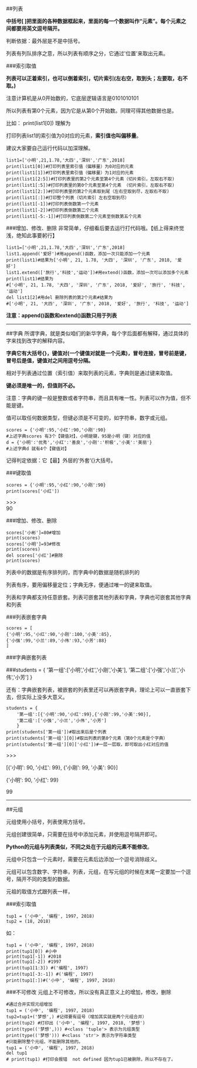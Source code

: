 ##列表

**中括号[ ]把里面的各种数据框起来，里面的每一个数据叫作“元素”。每个元素之间都要用英文逗号隔开。**



判断依据：最外层是不是中括号。


列表有列队排序之意，所以列表有顺序之分，它通过'位置'来取出元素。



###索引取值

**列表可以正着索引，也可以倒着索引，切片索引(左右空，取到头；左要取，右不取。)**



注意计算机是从0开始数的，它底层逻辑语言是0101010101

所以列表有第0个元素，因为它是从第0个开始数。同理可得其他数据也是。



比如： print(list1[0])  理解为



打印列表list1的索引值为0对应的元素，**索引值也叫偏移量**。



建议大家要自己运行代码以加深理解。


    list1=['小明',21,1.78,'大四','深圳','广东',2018]
	print(list1[0])#打印列表里索引值（偏移量）为0对应的元素
	print(list1[1])#打印列表里索引值（偏移量）为1对应的元素
	print(list1[2:5])#打印列表里的第2个元素至第4个元素（切片索引，左取右不取)
	print(list1[:5])#打印列表里的第0个元素至第4个元素 （切片索引，左取右不取)
	print(list1[2:])#打印列表里的第2个元素取到尾（左右空取到尽，左取右不取)
	print(list1[:])#打印整个列表（切片索引 左右空取到尽）
	print(list1[-1])#打印列表倒数第一个元素
	print(list1[-2])#打印列表倒数第二个元素
	print(list1[-5:-1])#打印列表倒数第二个元素至倒数第五个元素


###增加、修改、删除
非常简单，仔细看后要去运行打代码哦。【纸上得来终觉浅，绝知此事要躬行】


	list1=['小明',21,1.78,'大四','深圳','广东',2018]
	list1.append('爱好')#用append()函数，添加一次只能添加一个元素
	print(list1)#结果为['小明', 21, 1.78, '大四', '深圳', '广东', 2018, '爱好']
	list1.extend(['旅行','科技','运动'])#用extend()函数，添加一次可以添加多个元素
	print(list1)#结果为
	#['小明', 21, 1.78, '大四', '深圳', '广东', 2018, '爱好', '旅行', '科技', '运动']
	del list1[2]#用del 删除列表的第2个元素#结果为
	#['小明', 21, '大四', '深圳', '广东', 2018, '爱好', '旅行', '科技', '运动']


**注意：append()函数和extend()函数只用于列表**

- --



##字典
所谓字典，就是类似咱们的新华字典，每个字后面都有解释，通过具体的字来找到改字的解释内容。



**字典它有大括号{}，键值对(一个键值对就是一个元素)，冒号连接，冒号前是键，冒号后是值，键值对之间用逗号分隔。**



相对于列表通过位置（索引值）来取列表的元素，字典则是通过键来取值。



**键必须是唯一的，但值则不必。**



注意：字典的键一般是整数或者字符串，而且具有唯一性。列表可以作为值，但不能是键。



值可以取任何数据类型，但键必须是不可变的，如字符串，数字或元组。




	scores = {'小明':95,'小红':90,'小刚':90}
	#上述字典scores 有3个【键值对】，小明是键，95是小明（键）对应的值
	d = {'小明':'优秀','小红':'善良','小刚':'积极','小美':'美丽'}
	#上述字典d 就有4个【键值对】


记得判定依据：它【最】外层的’外套‘{}大括号。

###键取值



	scores = {'小明':95,'小红':90,'小刚':90}
	print(scores['小红'])
\>>>  
90



###增加、修改、删除

	scores['小彬']=80#增加
	print(scores)
	scores['小明']=93#修改
	print(scores)
	del scores['小红']#删除
	print(scores)


列表中的数据是有序排列的，而字典中的数据是随机排列的



列表有序，要用偏移量定位；字典无序，便通过唯一的键来取值。



列表和字典都支持任意嵌套。列表可嵌套其他列表和字典，字典也可嵌套其他字典和列表



###列表嵌套字典


	scores = [
    {'小明':95,'小红':90,'小刚':100,'小美':85},
    {'小强':99,'小兰':89,'小伟':93,'小芳':88}
    ]


###字典嵌套列表


###students = {
    '第一组':['小明','小红','小刚','小美'],
    '第二组':['小强','小兰','小伟','小芳']
    }


还有：字典嵌套列表，被嵌套的列表里还可以再嵌套字典，理论上可以一直嵌套下去，但实际上没多大意义。




	students = {
	    '第一组':[{'小明':90,'小红':99},{'小刚':99,'小美':90}],
	    '第二组':['小强','小兰','小伟','小芳']
	    }
	print(students['第一组'])#取出来后是个列表
	print(students['第一组'][0])#取出列表的第0个元素（第0个元素是个字典）
	print(students['第一组'][0]['小红'])#一层一层取，即可取出小红对应的值
\>>>

[{'小明': 90, '小红': 99}, {'小刚': 99, '小美': 90}]

{'小明': 90, '小红': 99}

99

- --

##元组

元组使用小括号，列表使用方括号。

元组创建很简单，只需要在括号中添加元素，并使用逗号隔开即可。

**Python的元组与列表类似，不同之处在于元组的元素不能修改**。

元组中只包含一个元素时，需要在元素后边添加一个逗号消除歧义。

元组可以包含数字、字符串，列表，元组，在写元组的时候在末尾一定要加一个逗号，隔开不同的类型的数据。

元祖的取值方式跟列表一样，

###索引取值

	tup1 = ('小中', '编程', 1997, 2018)
	tup2 = (18, 2018)


如：


	tup1 = ('小中', '编程', 1997, 2018)
	print(tup1[0]) #小中
	print(tup1[-1]) #2018
	print(tup1[-2]) #1997
	print(tup1[1:3]) #('编程', 1997)
	print(tup1[-3:-1]) #('编程', 1997)
	print(tup1[:])#('小中', '编程', 1997, 2018)

###不可修改
元组上不可修改，所以没有真正意义上的增加，修改，删除


	#通过合并实现元组增加
	tup1 = ('小中', '编程', 1997, 2018)
	tup2=tup1+('梦想',) #记得要有逗号（增加其实就是两个元组合并）
	print(tup2) #打印出 ('小中', '编程', 1997, 2018, '梦想')
	print(type(('梦想',))) #<class 'tuple'> 表示为元组类型
	print(type(('梦想'))) #<class 'str'> 表示为字符串类型
	#只能删除整个元组，不能删除其他的。
	tup1 = ('小中', '编程', 1997, 2018)
	del tup1
	# print(tup1) #打印会报错  not defined 因为tup1已被删除，所以不存在了。